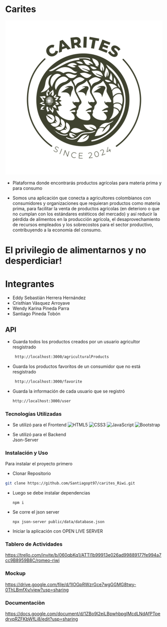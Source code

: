# Carites 
![](https://github.com/Santiagopt97/carites_Riwi/blob/develop/public/img/Logo_Mesa%20de%20trabajo%201.png)
- Plataforma donde encontrarás productos agrícolas para materia prima y para consumo

* Somos una aplicación que conecta a agricultores colombianos con consumidores y organizaciones que requieran productos como materia prima, para facilitar la venta de productos agrícolas (en deterioro o que no cumplan con los estándares estéticos del mercado) y así reducir la pérdida de alimentos en la producción agrícola, el desaprovechamiento de recursos empleados y los sobrecostos para el sector productivo, contribuyendo a la economía del consumo.


# El privilegio de alimentarnos y no desperdiciar!

# Integrantes
* Eddy Sebastián Herrera Hernández
* Cristhian Vásquez Arroyave
* Wendy Karina Pineda Parra
* Santiago Pineda Tobón

## API
-   Guarda todos los productos creados por un usuario agricultor resgistrado 
    ``` bash
     http://localhost:3000/agriculturalProducts
    ```
-   Guarda los productos favoritos de un consumidor que no está resgistrado
    ``` bash
     http://localhost:3000/favorite
    ```
-    Guarda la información de cada usuario que se registró
     ``` bash
     http://localhost:3000/user
     ```
### Tecnologías Utilizadas
- Se utilizó para el Frontend 
    ![HTML5](https://img.shields.io/badge/HTML5-E34F26?style=for-the-badge&logo=html5&logoColor=white)
    ![CSS3](https://img.shields.io/badge/CSS3-1572B6?style=for-the-badge&logo=css3&logoColor=white)
    ![JavaScript](https://img.shields.io/badge/JavaScript-F7DF1E?style=for-the-badge&logo=javascript&logoColor=black)
    ![Bootstrap](https://img.shields.io/badge/Bootstrap-563D7C?style=for-the-badge&logo=bootstrap&logoColor=white)

- Se utilizó para el Backend  
        Json-Server


### Instalación y Uso
Para instalar el proyecto primero 
 - Clonar Repositorio
```bash
git clone https://github.com/Santiagopt97/carites_Riwi.git
```
- Luego se debe instalar dependencias 
    ```
    npm i 
    ```
- Se corre el json server
    ```
    npx json-server public/data/database.json
    ```
- Iniciar la aplicación con OPEN LIVE SERVER


### Tablero de Actividades
https://trello.com/invite/b/060qbKq1/ATTI1b99913e026ad99889177fe994a7cc9B8959B8C/romeo-riwi
### Mockup
https://drive.google.com/file/d/1IOGpRWzrGce7wgGGMG8twy-0ThLBmfXv/view?usp=sharing
### Documentaciòn
https://docs.google.com/document/d/1ZBo9l2eiLBpwhbpgIMcdLNdAfPTpedrvpRZFKbWfLi8/edit?usp=sharing
